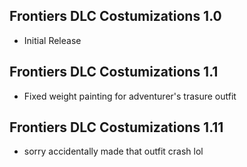 ## Frontiers DLC Costumizations 1.0
- Initial Release

## Frontiers DLC Costumizations 1.1
- Fixed weight painting for adventurer's trasure outfit

## Frontiers DLC Costumizations 1.11
- sorry accidentally made that outfit crash lol

